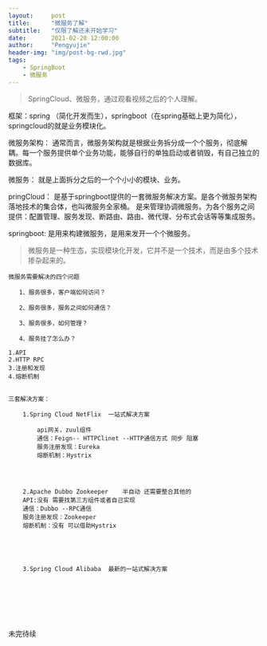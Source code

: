 ```yaml
---
layout:     post
title:      "微服务了解"
subtitle:   "仅限了解还未开始学习"
date:       2021-02-20 12:00:00
author:     "Pengyujie"
header-img: "img/post-bg-rwd.jpg"
tags:
    - SpringBoot
    - 微服务 
---
```

>SpringCloud、微服务，通过观看视频之后的个人理解。

框架：spring （简化开发而生），springboot（在spring基础上更为简化），
springcloud的就是业务模块化。  

微服务架构：
通常而言，微服务架构就是根据业务拆分成一个个服务，彻底解耦。每一个服务提供单个业务功能，能够自行的单独启动或者销毁，有自己独立的数据库。  

微服务：
就是上面拆分之后的一个个小小的模块、业务。  

pringCloud：
是基于springboot提供的一套微服务解决方案。是各个微服务架构落地技术的集合体，也叫微服务全家桶。
是来管理协调微服务。为各个服务之间提供：配置管理、服务发现、断路由、路由、微代理、分布式会话等等集成服务。  

springboot:
是用来构建微服务，是用来发开一个个微服务。

> 微服务是一种生态，实现模块化开发，它并不是一个技术，而是由多个技术掺杂起来的。

~~~
微服务需要解决的四个问题

​	1、服务很多，客户端如何访问？

​	2、服务很多，服务之间如何通信？

​	3、服务很多，如何管理？

​	4、服务挂了怎么办？

1.API
2.HTTP RPC
3.注册和发现
4.熔断机制


三套解决方案：
	
	1.Spring Cloud NetFlix	一站式解决方案
	
		api网关，zuul组件
		通信：Feign-- HTTPClinet --HTTP通信方式 同步 阻塞
		服务注册发现：Eureka
		熔断机制：Hystrix
	
	
	
    
    2.Apache Dubbo Zookeeper	半自动 还需要整合其他的
    API:没有 需要找第三方组件或者自己实现
    通信：Dubbo --RPC通信
    服务注册发现：Zookeeper
    熔断机制：没有 可以借助Hystrix
    
    
    
    
    
    3.Spring Cloud Alibaba	最新的一站式解决方案
	







~~~

未完待续

